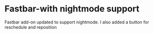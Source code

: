 # Fastbar-with nightmode support
 Fastbar add-on updated to support nightmode.  I also added a button for reschedule and reposition
